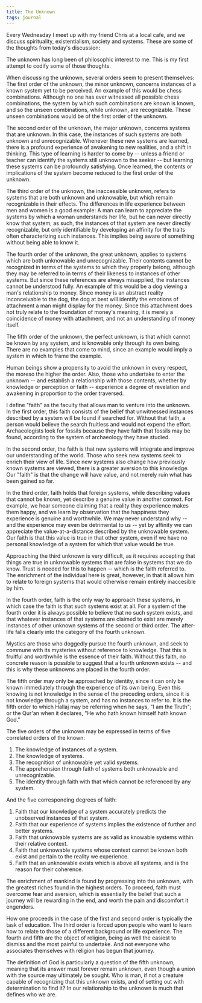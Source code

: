 ```yaml
---
title: The Unknown
tags: journal
---
```


Every Wednesday I meet up with my friend Chris at a local cafe, and we
discuss spirituality, existentialism, society and systems.  These are
some of the thoughts from today's discussion:

The unknown has long been of philosophic interest to me.  This is my
first attempt to codify some of those thoughts.

When discussing the unknown, several orders seem to present themselves:
The first order of the unknown, the minor unknown, concerns instances of
a known system yet to be perceived.  An example of this would be chess
combinations.  Although no one has ever witnessed all possible chess
combinations, the system by which such combinations are known is known,
and so the unseen combinations, while unknown, are recognizable.  These
unseen combinations would be of the first order of the unknown.

The second order of the unknown, the major unknown, concerns systems
that are unknown.  In this case, the instances of such systems are both
unknown and unrecognizable.  Whenever these new systems are learned,
there is a profound experience of awakening to new realities, and a
shift in thinking.  This type of learning is harder to come by -- unless
a friend or teacher can identify the systems still unknown to the seeker
-- but learning these systems can be profoundly satisfying.  Once
learned, the contents or implications of the system become reduced to
the first order of the unknown.

The third order of the unknown, the inaccessible unknown, refers to
systems that are both unknown and unknowable, but which remain
recognizable in their effects.  The differences in life experience
between men and women is a good example: A man can learn to appreciate
the systems by which a woman understands her life, but he can never
directly know that system; as such, the instances of that system are
never directly recognizable, but only identifiable by developing an
affinity for the traits often characterizing such instances.  This
implies being aware of something without being able to know it.

The fourth order of the unknown, the great unknown, applies to systems
which are both unknowable and unrecognizable.  Their contents cannot be
recognized in terms of the systems to which they properly belong,
although they may be referred to in terms of their likeness to instances
of other systems.  But since these references are always misapplied, the
instances cannot be understood fully.  An example of this would be a dog
viewing a man's relationship to money.  Since money is an abstract
reality inconceivable to the dog, the dog at best will identify the
emotions of attachment a man might display for the money.  Since this
attachment does not truly relate to the foundation of money's meaning,
it is merely a coincidence of money with attachment, and not an
understanding of money itself.

The fifth order of the unknown, the perfect unknown, is that which
cannot be known by any system, and is knowable only through its own
being.  There are no examples that come to mind, since an example would
imply a system in which to frame the example.

Human beings show a propensity to avoid the unknown in every respect,
the moreso the higher the order.  Also, those who undertake to enter the
unknown -- and establish a relationship with those contents, whether by
knowledge or perception or faith -- experience a degree of revelation
and awakening in proportion to the order traversed.

I define "faith" as the faculty that allows man to venture into the
unknown.  In the first order, this faith consists of the belief that
unwitnessed instances described by a system will be found if searched
for.  Without that faith, a person would believe the search fruitless
and would not expend the effort.  Archaeologists look for fossils
because they have faith that fossils may be found, according to the
system of archaeology they have studied.

In the second order, the faith is that new systems will integrate and
improve our understanding of the world.  Those who seek new systems seek
to enrich their view of life.  Since new systems also change how
previously known systems are viewed, there is a greater aversion to this
knowledge.  Our "faith" is that the change will have value, and not
merely ruin what has been gained so far.

In the third order, faith holds that foreign systems, while describing
values that cannot be known, yet describe a genuine value in another
context.  For example, we hear someone claiming that a reality they
experience makes them happy, and we learn by observation that the
happiness they experience is genuine and worthwhile.  We may never
understand why -- and the experience may even be detrimental to us --
yet by affinity we can appreciate the value-at-a-distance described by
the unknowable system.  Our faith is that this value is true in that
other system, even if we have no personal knowledge of a system for
which that value would be true.

Approaching the third unknown is very difficult, as it requires
accepting that things are true in unknowable systems that are false in
systems that we do know.  Trust is needed for this to happen -- which is
the faith referred to.  The enrichment of the individual here is great,
however, in that it allows him to relate to foreign systems that would
otherwise remain entirely inaccesible by him.

In the fourth order, faith is the only way to approach these systems, in
which case the faith is that such systems exist at all.  For a system of
the fourth order it is always possible to believe that no such system
exists, and that whatever instances of that systems are claimed to exist
are merely instances of other unknown systems of the second or third
order.  The after-life falls clearly into the category of the fourth
unknown.

Mystics are those who doggedly pursue the fourth unknown, and seek to
commune with its mysteries without reference to knowledge.  That this is
fruitful and worthwhile is the essence of their faith.  Without this
faith, no concrete reason is possible to suggest that a fourth unknown
exists -- and this is why these unknowns are placed in the fourth order.

The fifth order may only be approached by identity, since it can only be
known immediately through the experience of its own being.  Even this
knowing is not knowledge in the sense of the preceding orders, since it
is not knowledge through a system, and has no instances to refer to.  It
is the fifth order to which Hallaj may be referring when he says, "I am
the Truth"; or the Qur'an when it declares, "He who hath known himself
hath known God."

The five orders of the unknown may be expressed in terms of five
correlated orders of the known:

1. The knowledge of instances of a system.
1. The knowledge of systems.
1. The recognition of unknowable yet valid systems.
1. The apprehension through faith of systems both unknowable and
unrecognizable.
1. The identity through faith with that which cannot be referenced by
any system.

And the five corresponding degrees of faith:

1. Faith that our knowledge of a system accurately predicts the
unobserved instances of that system.
1. Faith that our experience of systems implies the existence of
further and better systems.
1. Faith that unknowable systems are as valid as knowable systems
within their relative context.
1. Faith that unknowable systems whose context cannot be known both
exist and pertain to the reality we experience.
1. Faith that an unknowable exists which is above all systems, and is
the reason for their coherence.

The enrichment of mankind is found by progressing into the unknown, with
the greatest riches found in the highest orders.  To proceed, faith must
overcome fear and aversion, which is essentially the belief that such a
journey will be rewarding in the end, and worth the pain and discomfort
it engenders.

How one proceeds in the case of the first and second order is typically
the task of education.  The third order is forced upon people who want
to learn how to relate to those of a different background or life
experience.  The fourth and fifth are the object of religion, being as
well the easiest to dismiss and the most painful to undertake.  And not
everyone who associates themselves with religion has begun that journey.

The definition of God is particularly a question of the fifth unknown,
meaning that its answer must forever remain unknown, even though a union
with the source may ultimately be sought.  Who is man, if not a creature
capable of recognizing that this unknown exists, and of setting out with
determination to find it?  In our relationship to the unknown is much
that defines who we are.


